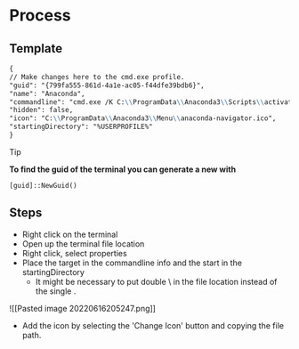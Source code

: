 # Process
## Template
```md
{  
// Make changes here to the cmd.exe profile.  
"guid": "{799fa555-861d-4a1e-ac05-f44dfe39bdb6}",  
"name": "Anaconda",  
"commandline": "cmd.exe /K C:\\ProgramData\\Anaconda3\\Scripts\\activate.bat",  
"hidden": false,  
"icon": "C:\\ProgramData\\Anaconda3\\Menu\\anaconda-navigator.ico",  
"startingDirectory": "%USERPROFILE%"  
}
```

>[!tip]
>**To find the guid of the terminal you can generate a new with**
>
>`[guid]::NewGuid()`

## Steps
- Right click on the terminal
- Open up the terminal file location
- Right click, select properties
- Place the target in the commandline info and the start in the startingDirectory
	- It might be necessary to put double \\ in the file location instead of the single \. 

![[Pasted image 20220616205247.png]]

- Add the icon by selecting the 'Change Icon' button and copying the file path.